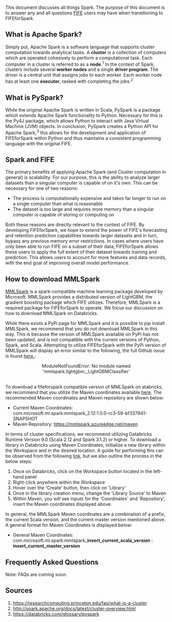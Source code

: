 
This document discusses all things Spark. The purpose of this document is to answer any and all questions [FIFE](https://github.com/IDA-HumanCapital/fife) users may have when transitioning to FIFEforSpark.


## What is Apache Spark?
Simply put, Apache Spark is a software language that supports cluster computation towards analytical tasks. A **cluster** is a collection of computers which are operated cohesively to perform a computational task. Each computer in a cluster is referred to as a **node**.<sup>1</sup> In the context of Spark, clusters include several **worker nodes** and a single **driver program**. The driver is a central unit that assigns jobs to each worker. Each worker node has at least one **executor**, tasked with completing the jobs.<sup>2</sup> 


## What is PySpark?
While the original Apache Spark is written in Scala, PySpark is a package which extends Apache Spark functionality to Python. Necessary for this is the Py4J package, which allows Python to interact with Java Virtual Machine (JVM) objects. In conclusion, PySpark creates a Python API for Apache Spark,<sup>3</sup> this allows for the development and application of FIFEforSpark within Python and thus maintains a consistent programming language with the original FIFE.

## Spark and FIFE
The primary benefits of applying Apache Spark (and Cluster computation in general) is scalability. For our purpose, this is the ability to analyze larger datasets than a singular computer is capable of on it's own. This can be necessary for one of two reasons:   
* The process is computationally expensive and takes far longer to run on a single computer than what is reasonable
* The dataset is too large and requires more memory than a singular computer is capable of storing or computing on 

Both these reasons are directly relevant to the context of FIFE. By developing FIFEforSpark, we hope to extend the power of FIFE's forecasting and retention prediction capabilities towards larger datasets and in turn, bypass any previous memory error restrictions. In cases where users have only been able to run FIFE on a subset of their data, FIFEforSpark allows these users to apply the full extent of their dataset towards training and prediction. This allows users to account for more features and data records, with the end goal of improving overall model performance.

## How to download MMLSpark
[MMLSpark](https://github.com/microsoft/SynapseML) is a spark-compatible machine learning package developed by Microsoft.
MMLSpark provides a distributed version of LightGBM, the gradient boosting package which FIFE utilizes. Therefore, MMLSpark is a required package for FIFEforSpark to operate. We focus our discussion on how to download MMLSpark on Databricks.

While there exists a PyPi page for MMLSpark and it is possible to pip install MMLSpark, we recommend that you do not download MMLSpark in this way. This is because the version of MMLSpark available on PyPi has not been updated, and is not compatible with the current versions of Python, Spark, and Scala. Attempting to utilize FIFEforSpark with the PyPi version of MMLSpark will display an error similar to the following, the full Github issue is found [here.](https://github.com/microsoft/SynapseML/issues/718):

<center> ModuleNotFoundError: No module named 'mmlspark.lightgbm._LightGBMClassifier' </center> <br />

To download a fifeforspark compatible version of MMLSpark on atabricks, we recommend that you utilize the Maven coordinates available [here](https://github.com/microsoft/SynapseML/issues/1031). The recommended Maven coordinates and Maven repository are shown below:   


* Current Maven Coordinates: com.microsoft.ml.spark:mmlspark_2.12:1.0.0-rc3-59-bf337941-SNAPSHOT
* Maven Repository: https://mmlspark.azureedge.net/maven 

In terms of cluster specifications, we recommend utilizing Databricks Runtime Version 9.0 (Scala 2.12 and Spark 3.1.2) or higher. To download a library in Databricks using Maven Coordinates, initialize a new library within the Workspace and in the desired location. A guide for performing this can be observed from the following [link](https://docs.microsoft.com/en-us/azure/cognitive-services/big-data/getting-started#azure-databricks), but we also outline the process in the below steps:

1. Once on Databricks, click on the Workspace button located in the left-hand panel
2. Right-click anywhere within the Workspace
3. Hover over the 'Create' button, then click on 'Library'
4. Once in the library creation menu, change the 'Library Source' to Maven
5. Within Maven, you will see inputs for the 'Coordinates' and 'Repository', insert the Maven coordinates displayed above. 

In general, the MMLSpark Maven coordinates are a combination of a prefix, the current Scala version, and the current master version mentioned above. A general format for Maven Coordinates is displayed below:
* General Maven Coordinates: com.microsoft.ml.spark:mmlspark\_**insert_current_scala_version** : **insert_current_master_version**

## Frequently Asked Questions
Note: FAQs are coming soon.

## Sources
1. https://researchcomputing.princeton.edu/faq/what-is-a-cluster 
2. http://spark.apache.org/docs/latest/cluster-overview.html
3. https://databricks.com/glossary/pyspark
